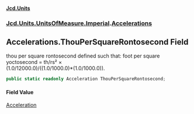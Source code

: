 #### [Jcd.Units](index.md 'index')
### [Jcd.Units.UnitsOfMeasure.Imperial](Jcd.Units.UnitsOfMeasure.Imperial.md 'Jcd.Units.UnitsOfMeasure.Imperial').[Accelerations](Accelerations.md 'Jcd.Units.UnitsOfMeasure.Imperial.Accelerations')

## Accelerations.ThouPerSquareRontosecond Field

thou per square rontosecond defined such that: foot per square yoctosecond = th/rs² ×  
(1.0/12000.0)/((1.0/1000.0)*(1.0/1000.0)).

```csharp
public static readonly Acceleration ThouPerSquareRontosecond;
```

#### Field Value
[Acceleration](Acceleration.md 'Jcd.Units.UnitTypes.Acceleration')